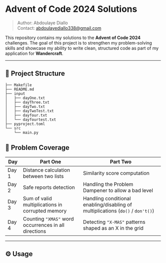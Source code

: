 # Advent of Code 2024 Solutions

> Author: Abdoulaye Diallo  
> Contact: abdoulayediallo338@gmail.com

This repository contains my solutions to the **Advent of Code 2024** challenges. The goal of this project is to strengthen my problem-solving skills and showcase my ability to write clean, structured code as part of my application for **Wandercraft**.

---

## 📂 Project Structure
```Plain text
├── Makefile
├── README.md
├── input
│   ├── dayOne.txt
│   ├── dayThree.txt
│   ├── dayTwo.txt
│   ├── dayTwoTest.txt
│   ├── dayfour.txt
│   └── dayfourtest.txt
├── pyproject.toml
└── src
    └── main.py
``` 

## 🧩 Problem Coverage

| Day    | Part One                              | Part Two                              |
|--------|----------------------------------------|----------------------------------------|
| Day 1  | Distance calculation between two lists | Similarity score computation           |
| Day 2  | Safe reports detection                 | Handling the Problem Dampener to allow a bad level |
| Day 3  | Sum of valid multiplications in corrupted memory | Handling conditional enabling/disabling of multiplications (`do()` / `don't()`) |
| Day 4  | Counting `"XMAS"` word occurrences in all directions | Detecting `"X-MAS"` patterns shaped as an X in the grid |

---

## ⚙️ Usage


